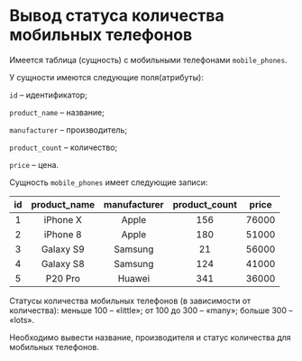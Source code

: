 # Вывод статуса количества мобильных телефонов

Имеется таблица (сущность) с мобильными телефонами `mobile_phones`.

У сущности имеются следующие поля(атрибуты):

`id` – идентификатор;

`product_name` – название;

`manufacturer` – производитель;

`product_count` – количество;

`price` – цена.

Сущность `mobile_phones` имеет следующие записи:

|id|product_name|manufacturer|product_count|price|
|:-:|:-:|:-:|:-:|:-:|
|1|iPhone X|	Apple|	156|	76000|
|2|	iPhone 8|	Apple|	180|	51000|
|3|	Galaxy S9|	Samsung|	21|	56000|
|4|	Galaxy S8|	Samsung|	124|	41000|
|5|	P20 Pro|	Huawei|	341|	36000|

Статусы количества мобильных телефонов (в зависимости от количества): меньше 100 – «little»; от 100 до 300 – «many»; больше 300 – «lots».

Необходимо вывести название, производителя и статус количества для мобильных телефонов.